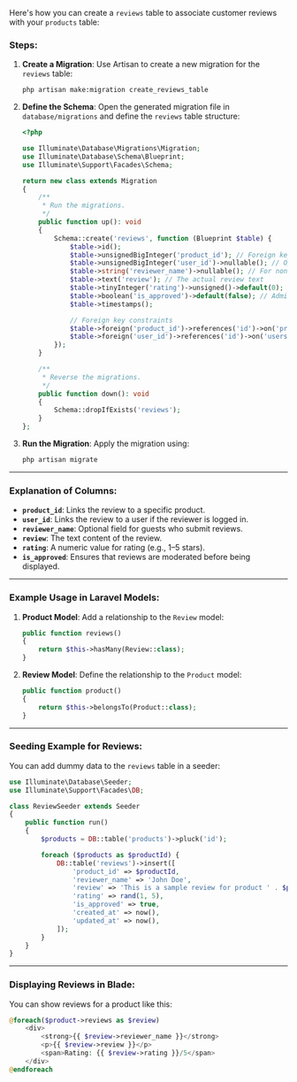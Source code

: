 Here's how you can create a `reviews` table to associate customer reviews with your `products` table:

### Steps:

1. **Create a Migration**:
   Use Artisan to create a new migration for the `reviews` table:
   ```bash
   php artisan make:migration create_reviews_table
   ```

2. **Define the Schema**:
   Open the generated migration file in `database/migrations` and define the `reviews` table structure:

   ```php
   <?php

   use Illuminate\Database\Migrations\Migration;
   use Illuminate\Database\Schema\Blueprint;
   use Illuminate\Support\Facades\Schema;

   return new class extends Migration
   {
       /**
        * Run the migrations.
        */
       public function up(): void
       {
           Schema::create('reviews', function (Blueprint $table) {
               $table->id();
               $table->unsignedBigInteger('product_id'); // Foreign key to products table
               $table->unsignedBigInteger('user_id')->nullable(); // Optional user ID for logged-in reviewers
               $table->string('reviewer_name')->nullable(); // For non-logged-in users
               $table->text('review'); // The actual review text
               $table->tinyInteger('rating')->unsigned()->default(0); // Rating (1-5)
               $table->boolean('is_approved')->default(false); // Admin approval for the review
               $table->timestamps();

               // Foreign key constraints
               $table->foreign('product_id')->references('id')->on('products')->onDelete('cascade');
               $table->foreign('user_id')->references('id')->on('users')->onDelete('set null');
           });
       }

       /**
        * Reverse the migrations.
        */
       public function down(): void
       {
           Schema::dropIfExists('reviews');
       }
   };
   ```

3. **Run the Migration**:
   Apply the migration using:
   ```bash
   php artisan migrate
   ```

---

### Explanation of Columns:
- **`product_id`**: Links the review to a specific product.
- **`user_id`**: Links the review to a user if the reviewer is logged in.
- **`reviewer_name`**: Optional field for guests who submit reviews.
- **`review`**: The text content of the review.
- **`rating`**: A numeric value for rating (e.g., 1–5 stars).
- **`is_approved`**: Ensures that reviews are moderated before being displayed.

---

### Example Usage in Laravel Models:
1. **Product Model**:
   Add a relationship to the `Review` model:
   ```php
   public function reviews()
   {
       return $this->hasMany(Review::class);
   }
   ```

2. **Review Model**:
   Define the relationship to the `Product` model:
   ```php
   public function product()
   {
       return $this->belongsTo(Product::class);
   }
   ```

---

### Seeding Example for Reviews:
You can add dummy data to the `reviews` table in a seeder:

```php
use Illuminate\Database\Seeder;
use Illuminate\Support\Facades\DB;

class ReviewSeeder extends Seeder
{
    public function run()
    {
        $products = DB::table('products')->pluck('id');

        foreach ($products as $productId) {
            DB::table('reviews')->insert([
                'product_id' => $productId,
                'reviewer_name' => 'John Doe',
                'review' => 'This is a sample review for product ' . $productId,
                'rating' => rand(1, 5),
                'is_approved' => true,
                'created_at' => now(),
                'updated_at' => now(),
            ]);
        }
    }
}
```

---

### Displaying Reviews in Blade:
You can show reviews for a product like this:
```php
@foreach($product->reviews as $review)
    <div>
        <strong>{{ $review->reviewer_name }}</strong>
        <p>{{ $review->review }}</p>
        <span>Rating: {{ $review->rating }}/5</span>
    </div>
@endforeach
```
